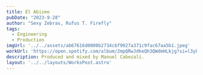 ```yaml
---
title: El Abismo
pubDate: "2023-9-28"
author: "Sexy Zebras, Rufus T. Firefly"
tags:
  - Engineering
  - Production
imgUrl: '../../assets/ab67616d0000b2734cbf9927a371c9fac67aa5b1.jpeg'
workUrl: 'https://open.spotify.com/album/2mpQRwJdkeQh3QWdmHLkjg?si=l3ykSLsOTsCS_IO_gawdJQ'
description: Produced and mixed by Manuel Cabezalí.
layout: '../../layouts/WorksPost.astro'
---
```

